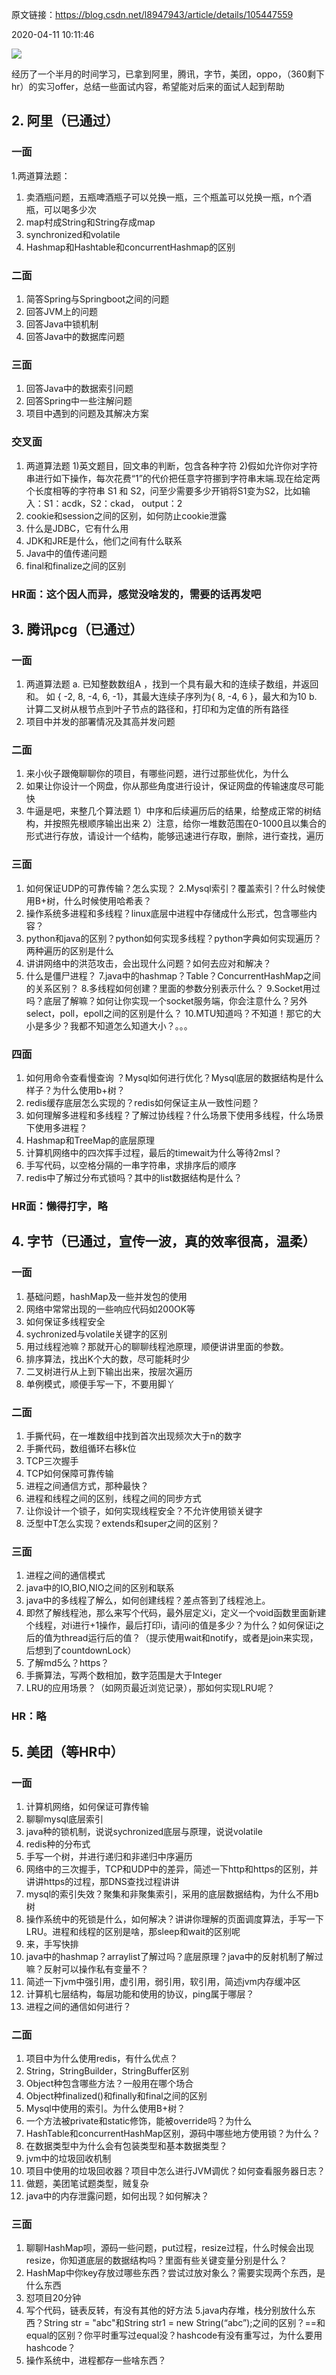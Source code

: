 

原文链接：https://blog.csdn.net/l8947943/article/details/105447559

2020-04-11 10:11:46



![](F:\笔记\LearnJavaToFindAJob（Java面试题）\docs\articles\面经\picture\image-20210305144240606.png)

经历了一个半月的时间学习，已拿到阿里，腾讯，字节，美团，oppo，（360剩下hr）的实习offer，总结一些面试内容，希望能对后来的面试人起到帮助 



## **2. 阿里（已通过）**



### **一面**

1.两道算法题：

1. 卖酒瓶问题，五瓶啤酒瓶子可以兑换一瓶，三个瓶盖可以兑换一瓶，n个酒瓶，可以喝多少次
2. map村成String和String存成map
3. synchronized和volatile
4. Hashmap和Hashtable和concurrentHashmap的区别

### **二面**

1. 简答Spring与Springboot之间的问题
2. 回答JVM上的问题
3. 回答Java中锁机制
4. 回答Java中的数据库问题

### **三面**

1. 回答Java中的数据索引问题
2. 回答Spring中一些注解问题
3. 项目中遇到的问题及其解决方案

### **交叉面**

1. 两道算法题
   1)英文题目，回文串的判断，包含各种字符
   2)假如允许你对字符串进行如下操作，每次花费“1”的代价把任意字符挪到字符串末端.现在给定两个长度相等的字符串 S1 和 S2，问至少需要多少开销将S1变为S2，比如输入：S1：acdk，S2：ckad， output：2
2. cookie和session之间的区别，如何防止cookie泄露
3. 什么是JDBC，它有什么用
4. JDK和JRE是什么，他们之间有什么联系
5. Java中的值传递问题
6. final和finalize之间的区别

### **HR面：这个因人而异，感觉没啥发的，需要的话再发吧**

## **3. 腾讯pcg（已通过）**

### **一面**

1. 两道算法题
   a. 已知整数数组A ，找到一个具有最大和的连续子数组，并返回和。
   如 { -2, 8, -4, 6, -1}，其最大连续子序列为{ 8, -4, 6 }，最大和为10
   b. 计算二叉树从根节点到叶子节点的路径和，打印和为定值的所有路径
2. 项目中并发的部署情况及其高并发问题

### **二面**

1. 来小伙子跟俺聊聊你的项目，有哪些问题，进行过那些优化，为什么
2. 如果让你设计一个网盘，你从那些角度进行设计，保证网盘的传输速度尽可能快
3. 牛逼是吧，来整几个算法题
   1）中序和后续遍历后的结果，给整成正常的树结构，并按照先根顺序输出出来
   2）注意，给你一堆数范围在0-1000且以集合的形式进行存放，请设计一个结构，能够迅速进行存取，删除，进行查找，遍历

### **三面**

1. 如何保证UDP的可靠传输？怎么实现？
   2.Mysql索引？覆盖索引？什么时候使用B+树，什么时候使用哈希表？
2. 操作系统多进程和多线程？linux底层中进程中存储成什么形式，包含哪些内容？
3. python和java的区别？python如何实现多线程？python字典如何实现遍历？两种遍历的区别是什么
4. 讲讲网络中的洪范攻击，会出现什么问题？如何去应对和解决？
5. 什么是僵尸进程？
   7.java中的hashmap？Table？ConcurrentHashMap之间的关系区别？
   8.多线程如何创建？里面的参数分别表示什么？
   9.Socket用过吗？底层了解嘛？如何让你实现一个socket服务端，你会注意什么？另外select，poll，epoll之间的区别是什么？
   10.MTU知道吗？不知道！那它的大小是多少？我都不知道怎么知道大小？。。。

### **四面**

1. 如何用命令查看慢查询 ？Mysql如何进行优化？Mysql底层的数据结构是什么样子？为什么使用b+树？
2. redis缓存底层怎么实现的？redis如何保证主从一致性问题？
3. 如何理解多进程和多线程？了解过协线程？什么场景下使用多线程，什么场景下使用多进程？
4. Hashmap和TreeMap的底层原理
5. 计算机网络中的四次挥手过程，最后的timewait为什么等待2msl？
6. 手写代码，以空格分隔的一串字符串，求排序后的顺序
7. redis中了解过分布式锁吗？其中的list数据结构是什么？

### **HR面：懒得打字，略**

## **4. 字节（已通过，宣传一波，真的效率很高，温柔）**

### **一面**

1. 基础问题，hashMap及一些并发包的使用
2. 网络中常常出现的一些响应代码如200OK等
3. 如何保证多线程安全
4. sychronized与volatile关键字的区别
5. 用过线程池嘛？那就开心的聊聊线程池原理，顺便讲讲里面的参数。
6. 排序算法，找出K个大的数，尽可能耗时少
7. 二叉树进行从上到下输出出来，按层次遍历
8. 单例模式，顺便手写一下，不要用脚丫

### **二面**

1. 手撕代码，在一堆数组中找到首次出现频次大于n的数字
2. 手撕代码，数组循环右移k位
3. TCP三次握手
4. TCP如何保障可靠传输
5. 进程之间通信方式，那种最快？
6. 进程和线程之间的区别，线程之间的同步方式
7. 让你设计一个锁子，如何实现线程安全？不允许使用锁关键字
8. 泛型中T怎么实现？extends和super之间的区别？

### **三面**

1. 进程之间的通信模式
2. java中的IO,BIO,NIO之间的区别和联系
3. java中的多线程了解么，如何创建线程？差点答到了线程池上。
4. 即然了解线程池，那么来写个代码，最外层定义i，定义一个void函数里面新建个线程，对i进行+1操作，最后打印i，请问i的值是多少？为什么？如何保证i之后的值为thread运行后的值？（提示使用wait和notify，或者是join来实现，后想到了countdownLock）
5. 了解md5么？https？
6. 手撕算法，写两个数相加，数字范围是大于Integer
7. LRU的应用场景？（如网页最近浏览记录），那如何实现LRU呢？

### **HR：略**

## **5. 美团（等HR中）**

### **一面**

1. 计算机网络，如何保证可靠传输
2. 聊聊mysql底层索引
3. java种的锁机制，说说sychronized底层与原理，说说volatile
4. redis种的分布式
5. 手写一个树，并进行递归和非递归中序遍历
6. 网络中的三次握手，TCP和UDP中的差异，简述一下http和https的区别，并讲讲https的过程，那DNS查找过程讲讲
7. mysql的索引失效？聚集和非聚集索引，采用的底层数据结构，为什么不用b树
8. 操作系统中的死锁是什么，如何解决？讲讲你理解的页面调度算法，手写一下LRU。进程和线程的区别是啥，那sleep和wait的区别呢
9. 来，手写快排
10. java中的hashmap？arraylist了解过吗？底层原理？java中的反射机制了解过嘛？反射可以操作私有变量不？
11. 简述一下jvm中强引用，虚引用，弱引用，软引用，简述jvm内存缓冲区
12. 计算机七层结构，每层功能和使用的协议，ping属于哪层？
13. 进程之间的通信如何进行？

### **二面**

1. 项目中为什么使用redis，有什么优点？
2. String，StringBuilder，StringBuffer区别
3. Object种包含哪些方法？一般用在哪个场合
4. Object种finalized()和finally和final之间的区别
5. Mysql中使用的索引。为什么使用B+树？
6. 一个方法被private和static修饰，能被override吗？为什么
7. HashTable和concurrentHashMap区别，源码中哪些地方使用锁？为什么？
8. 在数据类型中为什么会有包装类型和基本数据类型？
9. jvm中的垃圾回收机制
10. 项目中使用的垃圾回收器？项目中怎么进行JVM调优？如何查看服务器日志？
11. 做题，美团笔试题类型，贼复杂
12. java中的内存泄露问题，如何出现？如何解决？

### **三面**

1. 聊聊HashMap呗，源码一些问题，put过程，resize过程，什么时候会出现resize，你知道底层的数据结构吗？里面有些关键变量分别是什么？
2. HashMap中你key存放过哪些东西？尝试过放对象么？需要实现两个东西，是什么东西
3. 怼项目20分钟
4. 写个代码，链表反转，有没有其他的好方法
   5.java内存堆，栈分别放什么东西？String str = "abc"和String str1 = new String(“abc”);之间的区别？==和equal的区别？你平时重写过equal没？hashcode有没有重写过，为什么要用hashcode？
5. 操作系统中，进程都存一些啥东西？
